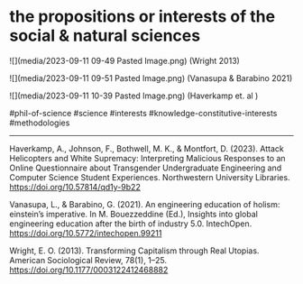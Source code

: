 # the propositions or interests of the social & natural sciences

![](media/2023-09-11 09-49 Pasted Image.png)
(Wright 2013)

![](media/2023-09-11 09-51 Pasted Image.png)
(Vanasupa & Barabino 2021)

![](media/2023-09-11 10-39 Pasted Image.png)
(Haverkamp et. al )

#phil-of-science #science #interests #knowledge-constitutive-interests
#methodologies 
__________
Haverkamp, A., Johnson, F., Bothwell, M. K., & Montfort, D. (2023). Attack Helicopters and White Supremacy: Interpreting Malicious Responses to an Online Questionnaire about Transgender Undergraduate Engineering and Computer Science Student Experiences. Northwestern University Libraries. https://doi.org/10.57814/qd1y-9b22

Vanasupa, L., & Barabino, G. (2021). An engineering education of holism: einstein’s imperative. In M. Bouezzeddine (Ed.), Insights into global engineering education after the birth of industry 5.0. IntechOpen. https://doi.org/10.5772/intechopen.99211

Wright, E. O. (2013). Transforming Capitalism through Real Utopias. American Sociological Review, 78(1), 1–25. https://doi.org/10.1177/0003122412468882